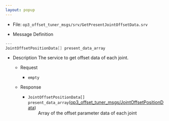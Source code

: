 ```yaml
---
layout: popup
---
```


- File: `op3_offset_tuner_msgs/srv/GetPresentJointOffsetData.srv`

- Message Definition
 ```c
 ---
 JointOffsetPositionData[] present_data_array
 ```

- Description
The service to get offset data of each joint.

  - Request
    * `empty`

  - Response
    * `JointOffsetPositionData[] present_data_array`([op3_offset_tuner_msgs/JointOffsetPositionData])  
&emsp;&emsp; Array of the offset parameter data of each joint  

[op3_offset_tuner_msgs/JointOffsetPositionData]: /docs/en/popup/op3_JointOffsetPositionData.msg/
